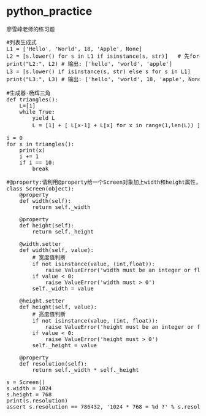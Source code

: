# python_practice
廖雪峰老师的练习题

<pre>
#列表生成式
L1 = ['Hello', 'World', 18, 'Apple', None]
L2 = [s.lower() for s in L1 if isinstance(s, str)]   # 先for循环，再if筛选，再s.lower
print("L2:", L2) # 输出: ['hello', 'world', 'apple']
L3 = [s.lower() if isinstance(s, str) else s for s in L1]   # 先for循环，再if筛选（True则s.lower，False则返回s）
print("L3:", L3) # 输出: ['hello', 'world', 18, 'apple', None]

#生成器-杨辉三角
def triangles():
    L=[1]
    while True:
        yield L
        L = [1] + [ L[x-1] + L[x] for x in range(1,len(L)) ] + [1] # +号用于组合列表

i = 0
for x in triangles():
    print(x)
    i += 1
    if i == 10:
        break

#@property:请利用@property给一个Screen对象加上width和height属性，以及一个只读属性resolution
class Screen(object):
    @property
    def width(self):
        return self._width

    @property
    def height(self):
        return self._height

    @width.setter
    def width(self, value):
        # 宽度值判断
        if not isinstance(value, (int,float)):
            raise ValueError('width must be an integer or float!')
        if value < 0:
            raise ValueError('width must > 0')
        self._width = value

    @height.setter
    def height(self, value):
        # 高度值判断
        if not isinstance(value, (int, float)):
            raise ValueError('height must be an integer or float!')
        if value < 0:
            raise ValueError('height must > 0')
        self._height = value

    @property
    def resolution(self):
        return self._width * self._height

s = Screen()
s.width = 1024
s.height = 768
print(s.resolution)
assert s.resolution == 786432, '1024 * 768 = %d ?' % s.resolution
</pre>